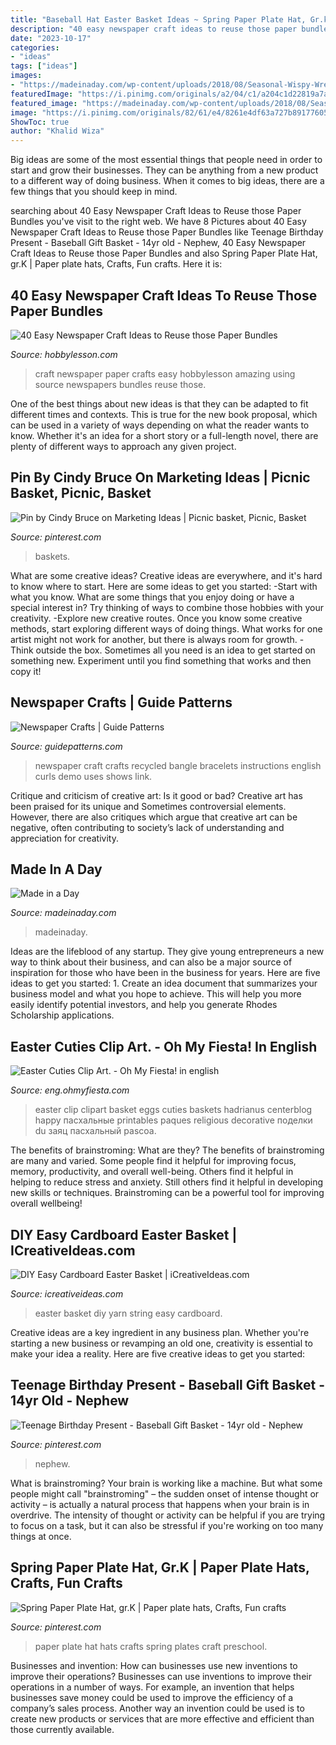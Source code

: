 ```yaml
---
title: "Baseball Hat Easter Basket Ideas ~ Spring Paper Plate Hat, Gr.k"
description: "40 easy newspaper craft ideas to reuse those paper bundles"
date: "2023-10-17"
categories:
- "ideas"
tags: ["ideas"]
images:
- "https://madeinaday.com/wp-content/uploads/2018/08/Seasonal-Wispy-Wreaths-Fall-to-Winter.jpg"
featuredImage: "https://i.pinimg.com/originals/a2/04/c1/a204c1d22819a7a0f303c15d26d95f39.jpg"
featured_image: "https://madeinaday.com/wp-content/uploads/2018/08/Seasonal-Wispy-Wreaths-Fall-to-Winter.jpg"
image: "https://i.pinimg.com/originals/82/61/e4/8261e4df63a727b89177605a22e087d8.jpg"
ShowToc: true
author: "Khalid Wiza"
---
```



Big ideas are some of the most essential things that people need in order to start and grow their businesses. They can be anything from a new product to a different way of doing business. When it comes to big ideas, there are a few things that you should keep in mind. 

	

		
searching about 40 Easy Newspaper Craft Ideas to Reuse those Paper Bundles you've visit to the right web. We have 8 Pictures about 40 Easy Newspaper Craft Ideas to Reuse those Paper Bundles like Teenage Birthday Present - Baseball Gift Basket - 14yr old - Nephew, 40 Easy Newspaper Craft Ideas to Reuse those Paper Bundles and also Spring Paper Plate Hat, gr.K | Paper plate hats, Crafts, Fun crafts. Here it is:
		
    
## 40 Easy Newspaper Craft Ideas To Reuse Those Paper Bundles

<img loading=lazy src="http://hobbylesson.com/wp-content/uploads/2018/02/Easy-Newspaper-Craft-Ideas00013.jpg" onerror="this.onerror=null;this.src='https://tse3.mm.bing.net/th?id=OIP.9QkISkhc2OyOYhKVv-2kHAHaJ4&amp;pid=15.1';" alt="40 Easy Newspaper Craft Ideas to Reuse those Paper Bundles">

_Source: hobbylesson.com_

>craft newspaper paper crafts easy hobbylesson amazing using source newspapers bundles reuse those. 

	

One of the best things about new ideas is that they can be adapted to fit different times and contexts. This is true for the new book proposal, which can be used in a variety of ways depending on what the reader wants to know. Whether it's an idea for a short story or a full-length novel, there are plenty of different ways to approach any given project.

    
## Pin By Cindy Bruce On Marketing Ideas | Picnic Basket, Picnic, Basket

<img loading=lazy src="https://i.pinimg.com/originals/82/61/e4/8261e4df63a727b89177605a22e087d8.jpg" onerror="this.onerror=null;this.src='https://tse2.mm.bing.net/th?id=OIP.GIY6HXwtS6pTfZW8UXpHHgHaJ4&amp;pid=15.1';" alt="Pin by Cindy Bruce on Marketing Ideas | Picnic basket, Picnic, Basket">

_Source: pinterest.com_

>baskets. 

	

What are some creative ideas?
Creative ideas are everywhere, and it's hard to know where to start. Here are some ideas to get you started: 
-Start with what you know. What are some things that you enjoy doing or have a special interest in? Try thinking of ways to combine those hobbies with your creativity. 
-Explore new creative routes. Once you know some creative methods, start exploring different ways of doing things. What works for one artist might not work for another, but there is always room for growth. 
-Think outside the box. Sometimes all you need is an idea to get started on something new. Experiment until you find something that works and then copy it!

    
## Newspaper Crafts | Guide Patterns

<img loading=lazy src="http://www.guidepatterns.com/wp-content/uploads/2017/06/Newspaper-Crafts.jpg" onerror="this.onerror=null;this.src='https://tse3.mm.bing.net/th?id=OIP.BOBzaxpfteBBKxoQepp6kgHaFX&amp;pid=15.1';" alt="Newspaper Crafts | Guide Patterns">

_Source: guidepatterns.com_

>newspaper craft crafts recycled bangle bracelets instructions english curls demo uses shows link. 

	

Critique and criticism of creative art: Is it good or bad?
Creative art has been praised for its unique and Sometimes controversial elements. However, there are also critiques which argue that creative art can be negative, often contributing to society’s lack of understanding and appreciation for creativity.

    
## Made In A Day

<img loading=lazy src="https://madeinaday.com/wp-content/uploads/2018/08/Seasonal-Wispy-Wreaths-Fall-to-Winter.jpg" onerror="this.onerror=null;this.src='https://tse2.mm.bing.net/th?id=OIP.ii2OCNFT93bm_f_cqFUXUwHaNl&amp;pid=15.1';" alt="Made in a Day">

_Source: madeinaday.com_

>madeinaday. 

	

Ideas are the lifeblood of any startup. They give young entrepreneurs a new way to think about their business, and can also be a major source of inspiration for those who have been in the business for years. Here are five ideas to get you started: 1. Create an idea document that summarizes your business model and what you hope to achieve. This will help you more easily identify potential investors, and help you generate Rhodes Scholarship applications. 
    
## Easter Cuties Clip Art. - Oh My Fiesta! In English

<img loading=lazy src="https://1.bp.blogspot.com/-daIauFpjBbM/Vh2zdyu1exI/AAAAAAAGP8A/yRil2zAb6SI/s1600/easter-cuties-047.png" onerror="this.onerror=null;this.src='https://tse2.mm.bing.net/th?id=OIP.Bf-MvPzzvsjhAxsl0jMEiQHaLb&amp;pid=15.1';" alt="Easter Cuties Clip Art. - Oh My Fiesta! in english">

_Source: eng.ohmyfiesta.com_

>easter clip clipart basket eggs cuties baskets hadrianus centerblog happy пасхальные printables paques religious decorative поделки du заяц пасхальный pascoa. 

	

The benefits of brainstroming: What are they?
The benefits of brainstroming are many and varied. Some people find it helpful for improving focus, memory, productivity, and overall well-being. Others find it helpful in helping to reduce stress and anxiety. Still others find it helpful in developing new skills or techniques. Brainstroming can be a powerful tool for improving overall wellbeing!

    
## DIY Easy Cardboard Easter Basket | ICreativeIdeas.com

<img loading=lazy src="http://www.icreativeideas.com/wp-content/uploads/2014/03/DIY-Yarn-String-Easter-Basket-1.jpg?40bf83" onerror="this.onerror=null;this.src='https://tse1.mm.bing.net/th?id=OIP.TP47pTXzcjiFkaIobsM2eQHaHa&amp;pid=15.1';" alt="DIY Easy Cardboard Easter Basket | iCreativeIdeas.com">

_Source: icreativeideas.com_

>easter basket diy yarn string easy cardboard. 

	

Creative ideas are a key ingredient in any business plan. Whether you're starting a new business or revamping an old one, creativity is essential to make your idea a reality. Here are five creative ideas to get you started: 

    
## Teenage Birthday Present - Baseball Gift Basket - 14yr Old - Nephew

<img loading=lazy src="https://i.pinimg.com/originals/a2/04/c1/a204c1d22819a7a0f303c15d26d95f39.jpg" onerror="this.onerror=null;this.src='https://tse4.mm.bing.net/th?id=OIP.ODmwwOD3b3EH8y-B2ozlJgHaJ4&amp;pid=15.1';" alt="Teenage Birthday Present - Baseball Gift Basket - 14yr old - Nephew">

_Source: pinterest.com_

>nephew. 

	

What is brainstroming?
Your brain is working like a machine. But what some people might call "brainstroming" – the sudden onset of intense thought or activity – is actually a natural process that happens when your brain is in overdrive. The intensity of thought or activity can be helpful if you are trying to focus on a task, but it can also be stressful if you're working on too many things at once.

    
## Spring Paper Plate Hat, Gr.K | Paper Plate Hats, Crafts, Fun Crafts

<img loading=lazy src="https://i.pinimg.com/originals/d6/3e/8a/d63e8a36084cb9bbdc2c01f7ece90024.jpg" onerror="this.onerror=null;this.src='https://tse2.mm.bing.net/th?id=OIP.HI6wblgQGphzA5D_2CGk4QHaFj&amp;pid=15.1';" alt="Spring Paper Plate Hat, gr.K | Paper plate hats, Crafts, Fun crafts">

_Source: pinterest.com_

>paper plate hat hats crafts spring plates craft preschool. 

	

Businesses and invention: How can businesses use new inventions to improve their operations?
Businesses can use inventions to improve their operations in a number of ways. For example, an invention that helps businesses save money could be used to improve the efficiency of a company’s sales process. Another way an invention could be used is to create new products or services that are more effective and efficient than those currently available.

